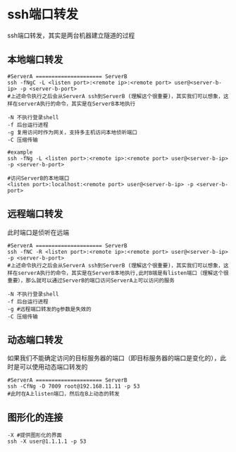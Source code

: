 # ssh端口转发

ssh端口转发，其实是两台机器建立隧道的过程

## 本地端口转发

```shell
#ServerA ===================== ServerB
ssh -fNgC -L <listen port>:<remote ip>:<remote port> user@<server-b-ip> -p <server-b-port>
#上述命令执行之后会从ServerA ssh到ServerB (理解这个很重要)，其实我们可以想象，这样在serverA执行的命令，其实是在ServerB本地执行

-N 不执行登录shell
-f 后台运行进程
-g 复用访问时作为网关，支持多主机访问本地侦听端口
-C 压缩传输

#example
ssh -fNg -L <listen port>:<remote ip>:<remote port> user@<server-b-ip> -p <server-b-port>

#访问ServerB的本地端口
<listen port>:localhost:<remote port> user@<server-b-ip> -p <server-b-port>
```



## 远程端口转发

此时端口是侦听在远端

```shell
#ServerA ===================== ServerB
ssh -fNC -R <listen port>:<remote ip>:<remote port> user@<server-b-ip> -p <server-b-port>
#上述命令执行之后会从ServerA ssh到ServerB (理解这个很重要)，其实我们可以想象，这样在serverA执行的命令，其实是在ServerB本地执行,此时B端是有listen端口（理解这个很重要），那么就可以通过ServerB的端口访问ServerA上可以访问的服务

-N 不执行登录shell
-f 后台运行进程
-g #远程端口转发的g参数是失效的
-C 压缩传输

```



## 动态端口转发

如果我们不能确定访问的目标服务器的端口（即目标服务器的端口是变化的），此时是可以使用动态端口转发的

```shell
#ServerA ===================== ServerB
ssh -CfNg -D 7009 root@192.168.11.11 -p 53
#此时在A上listen端口，然后在B上动态的转发
```

## 图形化的连接

```shell
-X #提供图形化的界面
ssh -X user@1.1.1.1 -p 53
```







 

